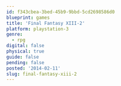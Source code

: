 ```yaml
---
id: f343cbea-3bed-45b9-9bbd-5cd2698586d0
blueprint: games
title: 'Final Fantasy XIII-2'
platform: playstation-3
genre:
  - rpg
digital: false
physical: true
guide: false
pending: false
posted: '2014-02-11'
slug: final-fantasy-xiii-2
---
```

